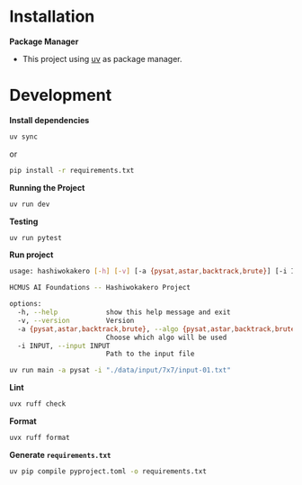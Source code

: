 # Installation

**Package Manager**

- This project using [uv](https://docs.astral.sh/uv/) as package manager.

# Development

**Install dependencies**

```bash
uv sync
```

or

```bash
pip install -r requirements.txt
```

**Running the Project**

```bash
uv run dev
```

**Testing**

```bash
uv run pytest
```

**Run project**

```bash
usage: hashiwokakero [-h] [-v] [-a {pysat,astar,backtrack,brute}] [-i INPUT]

HCMUS AI Foundations -- Hashiwokakero Project

options:
  -h, --help            show this help message and exit
  -v, --version         Version
  -a {pysat,astar,backtrack,brute}, --algo {pysat,astar,backtrack,brute}
                        Choose which algo will be used
  -i INPUT, --input INPUT
                        Path to the input file
```

```bash
uv run main -a pysat -i "./data/input/7x7/input-01.txt"
```

**Lint**

```bash
uvx ruff check
```

**Format**

```bash
uvx ruff format
```

**Generate `requirements.txt`**

```bash
uv pip compile pyproject.toml -o requirements.txt
```
